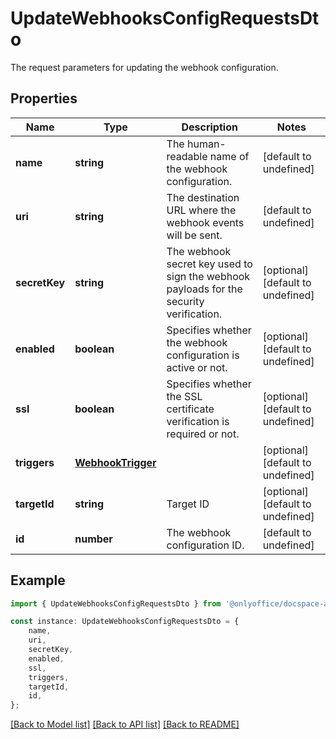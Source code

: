 # UpdateWebhooksConfigRequestsDto

The request parameters for updating the webhook configuration.

## Properties

Name | Type | Description | Notes
------------ | ------------- | ------------- | -------------
**name** | **string** | The human-readable name of the webhook configuration. | [default to undefined]
**uri** | **string** | The destination URL where the webhook events will be sent. | [default to undefined]
**secretKey** | **string** | The webhook secret key used to sign the webhook payloads for the security verification. | [optional] [default to undefined]
**enabled** | **boolean** | Specifies whether the webhook configuration is active or not. | [optional] [default to undefined]
**ssl** | **boolean** | Specifies whether the SSL certificate verification is required or not. | [optional] [default to undefined]
**triggers** | [**WebhookTrigger**](WebhookTrigger.md) |  | [optional] [default to undefined]
**targetId** | **string** | Target ID | [optional] [default to undefined]
**id** | **number** | The webhook configuration ID. | [default to undefined]

## Example

```typescript
import { UpdateWebhooksConfigRequestsDto } from '@onlyoffice/docspace-api-sdk';

const instance: UpdateWebhooksConfigRequestsDto = {
    name,
    uri,
    secretKey,
    enabled,
    ssl,
    triggers,
    targetId,
    id,
};
```

[[Back to Model list]](../README.md#documentation-for-models) [[Back to API list]](../README.md#documentation-for-api-endpoints) [[Back to README]](../README.md)
